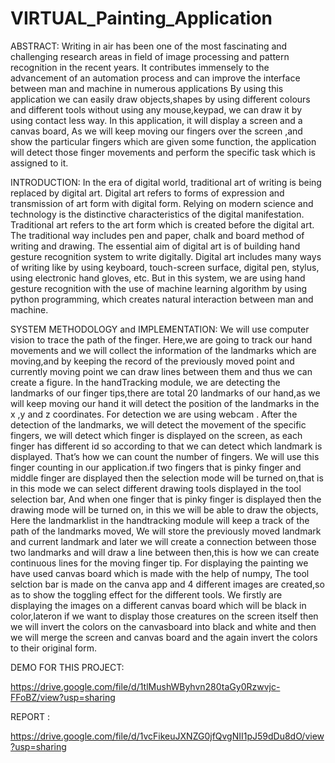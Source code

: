 # VIRTUAL_Painting_Application

ABSTRACT:
Writing in air has been one of the most
fascinating and challenging research areas in field of
image processing and pattern recognition in the recent
years.
It contributes immensely to the advancement of an
automation process and can improve the interface
between man and machine in numerous applications
By using this application we can easily draw objects,shapes
by using different colours and different tools without using
any mouse,keypad, we can draw it by using contact less way.
In this application, it will display a screen and a canvas board,
As we will keep moving our fingers over the screen ,and show
the particular fingers which are given some function, the
application will detect those finger movements and perform
the specific task which is assigned to it.

INTRODUCTION:
In the era of digital world, traditional art of writing is
being replaced by digital art. Digital art refers to forms of
expression and transmission of art form with digital
form. Relying on modern science and technology is the
distinctive characteristics of the digital manifestation.
Traditional art refers to the art form which is created
before the digital art.
The traditional way includes pen and
paper, chalk and board method of writing and drawing.
The essential aim of digital art is of building hand gesture
recognition system to write digitally.
Digital art includes many ways
of writing like by using keyboard, touch-screen surface,
digital pen, stylus, using electronic hand gloves, etc. But
in this system, we are using hand gesture recognition
with the use of machine learning algorithm by using
python programming, which creates natural interaction
between man and machine.

SYSTEM METHODOLOGY and IMPLEMENTATION:
We will use computer vision to trace the path of the
finger.
Here,we are going to track our hand movements and we will
collect the information of the landmarks which are
moving,and by keeping the record of the previously moved
point and currently moving point we can draw lines between
them and thus we can create a figure.
In the handTracking module, we are detecting the landmarks
of our finger tips,there are total 20 landmarks of our hand,as
we will keep moving our hand it will detect the position of
the landmarks in the x ,y and z coordinates.
For detection we are using webcam .
After the detection of the landmarks, we will detect the
movement of the specific fingers, we will detect which finger
is displayed on the screen, as each finger has different id so
according to that we can detect which landmark is displayed.
That’s how we can count the number of fingers.
We will use this finger counting in our application.if two
fingers that is pinky finger and middle finger are displayed
then the selection mode will be turned on,that is in this
mode we can select different drawing tools displayed in the
tool selection bar,
And when one finger that is pinky finger is displayed then the
drawing mode will be turned on, in this we will be able to
draw the objects,
Here the landmarklist in the handtracking module will keep a
track of the path of the landmarks moved,
We will store the previously moved landmark and current
landmark and later we will create a connection between
those two landmarks and will draw a line between then,this
is how we can create continuous lines for the moving finger
tip.
For displaying the painting we have used canvas board which
is made with the help of numpy,
The tool selction bar is made on the canva app and 4
different images are created,so as to show the toggling effect
for the different tools.
We firstly are displaying the images on a different canvas
board which will be black in color,lateron if we want to
display those creatures on the screen itself then we will
invert the colors on the canvasboard into black and white
and then we will merge the screen and canvas board and the
again invert the colors to their original form.

DEMO FOR THIS PROJECT:

https://drive.google.com/file/d/1tlMushWByhvn280taGy0Rzwvjc-FFoBZ/view?usp=sharing

REPORT :

https://drive.google.com/file/d/1vcFikeuJXNZG0jfQvgNII1pJ59dDu8dO/view?usp=sharing
